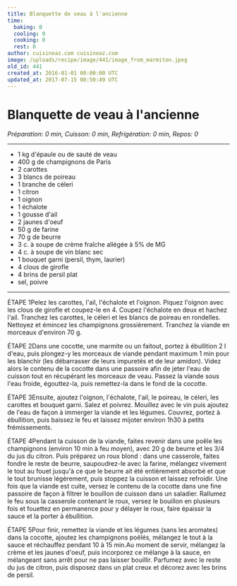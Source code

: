 ```yaml
---
title: Blanquette de veau à l'ancienne
time:
  baking: 0
  cooling: 0
  cooking: 0
  rest: 0
author: cuisineaz.com cuisineaz.com
image: /uploads/recipe/image/441/image_from_marmiton.jpeg
old_id: 441
created_at: 2016-01-01 00:00:00 UTC
updated_at: 2017-07-15 08:50:49 UTC
---
```


# Blanquette de veau à l'ancienne

*Préparation: 0 min, Cuisson: 0 min, Refrigération: 0 min, Repos: 0*

---

- 1 kg d'épaule ou de sauté de veau
- 400 g de champignons de Paris
- 2 carottes
- 3 blancs de poireau
- 1 branche de céleri
- 1 citron
- 1 oignon
- 1 échalote
- 1 gousse d'ail
- 2 jaunes d'oeuf
- 50 g de farine
- 70 g de beurre
- 3 c. à soupe de crème fraîche allégée à 5% de MG
- 4 c. à soupe de vin blanc sec
- 1 bouquet garni (persil, thym, laurier)
-  4 clous de girofle
- 4 brins de persil plat
- sel, poivre

---

ÉTAPE 1Pelez les carottes, l'ail, l'échalote et l'oignon. Piquez l'oignon avec les clous de girofle et coupez-le en 4. Coupez l'échalote en deux et hachez l'ail. Tranchez les carottes, le céleri et les blancs de poireau en rondelles. Nettoyez et émincez les champignons grossièrement. Tranchez la viande en morceaux d'environ 70 g.

ÉTAPE 2Dans une cocotte, une marmite ou un faitout, portez à ébullition 2 l d'eau, puis plongez-y les morceaux de viande pendant maximum 1 min pour les blanchir (les débarrasser de leurs impuretés et de leur amidon). Videz alors le contenu de la cocotte dans une passoire afin de jeter l'eau de cuisson tout en récupérant les morceaux de veau. Passez la viande sous l'eau froide, égouttez-la, puis remettez-la dans le fond de la cocotte.

ÉTAPE 3Ensuite, ajoutez l'oignon, l'échalote, l'ail, le poireau, le céleri, les carottes et bouquet garni. Salez et poivrez. Mouillez avec le vin puis ajoutez de l'eau de façon à immerger la viande et les légumes. Couvrez, portez à ébullition, puis baissez le feu et laissez mijoter environ 1h30 à petits frémissements.

ÉTAPE 4Pendant la cuisson de la viande, faites revenir dans une poêle les champignons (environ 10 min à feu moyen), avec 20 g de beurre et les 3/4 du jus du citron. Puis préparez un roux blond : dans une casserole, faites fondre le reste de beurre, saupoudrez-le avec la farine, mélangez vivement le tout au fouet jusqu'à ce que le beurre ait été entièrement absorbé et que le tout brunisse légèrement, puis stoppez la cuisson et laissez refroidir. Une fois que la viande est cuite, versez le contenu de la cocotte dans une fine passoire de façon à filtrer le bouillon de cuisson dans un saladier. Rallumez le feu sous la casserole contenant le roux, versez le bouillon en plusieurs fois et fouettez en permanence pour y délayer le roux, faire épaissir la sauce et la porter à ébullition.

ÉTAPE 5Pour finir, remettez la viande et les légumes (sans les aromates) dans la cocotte, ajoutez les champignons poêlés, mélangez le tout à la sauce et réchauffez pendant 10 à 15 min.Au moment de servir, mélangez la crème et les jaunes d'oeuf, puis incorporez ce mélange à la sauce, en mélangeant sans arrêt pour ne pas laisser bouillir. Parfumez avec le reste du jus de citron, puis disposez dans un plat creux et décorez avec les brins de persil.
